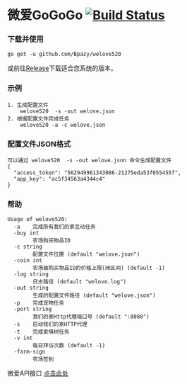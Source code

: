 微爱GoGoGo [![Build Status](https://travis-ci.org/Bpazy/welove520.svg?branch=master)](https://travis-ci.org/Bpazy/welove520)
=============

### 下载并使用
```
go get -u github.com/Bpazy/welove520
```
或前往[Release](https://github.com/Bpazy/welove520/releases)下载适合您系统的版本。

### 示例
```
1. 生成配置文件 
    welove520  -s -out welove.json
2. 根据配置文件完成任务 
    welove520 -a -c welove.json
```

### 配置文件JSON格式
```
可以通过 welove520  -s -out welove.json 命令生成配置文件
{
  "access_token": "562949961343086-21275eda53f055455f",
  "app_key": "ac5f34563a4344c4"
}
```

### 帮助
```
Usage of welove520:
  -a    完成所有我们的家互动任务
  -buy int
        农场购买物品ID
  -c string
        配置文件位置 (default "welove.json")
  -coin int
        农场被购买物品ID的价格上限(闭区间) (default -1)
  -log string
        日志路径 (default "welove.log")
  -out string
        生成的配置文件路径 (default "welove.json")
  -p    完成宠物任务
  -port string
        我们的家Http代理端口号 (default ":8080")
  -s    启动我们的家HTTP代理
  -t    完成爱情树任务
  -v int
        每日拜访次数 (default -1)
  -farm-sign
        农场签到
```

微爱API接口 [点击此处](https://github.com/Bpazy/welove520/blob/master/API.md)


